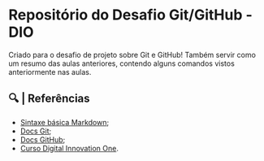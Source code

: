 
# Repositório do Desafio Git/GitHub - DIO
Criado para o desafio de projeto sobre Git e GitHub!
Também servir como um resumo das aulas anteriores, contendo alguns comandos vistos anteriormente nas aulas.


## 🔍 | Referências

- [Sintaxe básica Markdown](https://www.markdownguide.org/basic-syntax/);
- [Docs Git](https://git-scm.com/docs);
- [Docs GitHub](https://docs.github.com/pt);
- [Curso Digital Innovation One](https://www.dio.me).
